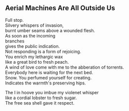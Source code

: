 Aerial Machines Are All Outside Us
----------------------------------
Full stop.  
Silvery whispers of invasion,  
burnt umber seams above a wounded flesh.  
As soon as the incoming  
branches  
gives the public indication.  
Not responding is a form of rejoicing.  
You enrich my lethargic wax  
like a great bird to fresh peach.  
A wind of love come with me to the abberation of torrents.  
Everybody here is waiting for the next bed.  
Snow. You perfumed yourself for creating.  
Indicates the warmth's preserving hips.  
  
The I in hoove you imbue my violenet whisper  
like a cordial lobster to fresh sugar.  
The free sea shell gave it respect.  
